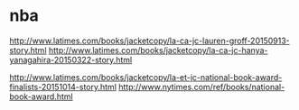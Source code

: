 # nba

http://www.latimes.com/books/jacketcopy/la-ca-jc-lauren-groff-20150913-story.html
http://www.latimes.com/books/jacketcopy/la-ca-jc-hanya-yanagahira-20150322-story.html

http://www.latimes.com/books/jacketcopy/la-et-jc-national-book-award-finalists-20151014-story.html
http://www.nytimes.com/ref/books/national-book-award.html
